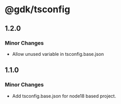 # @gdk/tsconfig

## 1.2.0

### Minor Changes

- Allow unused variable in tsconfig.base.json

## 1.1.0

### Minor Changes

- Add tsconfig.base.json for node18 based project.
